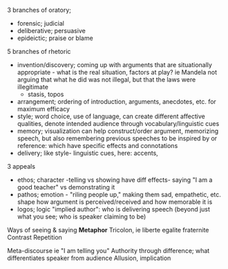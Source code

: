 3 branches of oratory; 
- forensic; judicial 
- deliberative; persuasive
- epideictic; praise or blame

5 branches of rhetoric
- invention/discovery; coming up with arguments that are situationally appropriate - what is the real situation, factors at play? ie Mandela not arguing that what he did was not illegal, but that the laws were illegitimate
	- stasis, topos
- arrangement; ordering of introduction, arguments, anecdotes, etc. for maximum efficacy 
- style; word choice, use of language, can create different affective qualities, denote intended audience through vocabulary/linguistic cues
- memory; visualization can help construct/order argument, memorizing speech, but also remembering previous speeches to be inspired by or reference: which have specific effects and connotations
- delivery; like style- linguistic cues, here: accents, 

3 appeals
- ethos; character -telling vs showing have diff effects- saying "I am a good teacher" vs demonstrating it 
- pathos; emotion - "riling people up," making them sad, empathetic, etc. shape how argument is perceived/received and how memorable it is
- logos; logic 
"implied author": who is delivering speech (beyond just what you see; who is speaker claiming to be)

Ways of seeing & saying
**Metaphor**
Tricolon, ie liberte egalite fraternite
Contrast
Repetition

Meta-discourse ie "I am telling you"
Authority through difference; what differentiates speaker from audience
Allusion, implication


